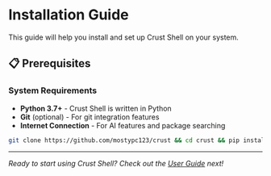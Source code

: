 # Installation Guide

This guide will help you install and set up Crust Shell on your system.

## 📋 Prerequisites

### System Requirements
- **Python 3.7+** - Crust Shell is written in Python
- **Git** (optional) - For git integration features
- **Internet Connection** - For AI features and package searching

```bash
git clone https://github.com/mostypc123/crust && cd crust && pip install . --break-system-packages && cd .. && rm -rf crust
```

---

*Ready to start using Crust Shell? Check out the [User Guide](user-guide.md) next!*
